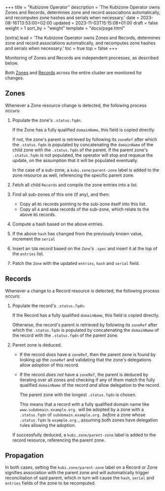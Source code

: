 +++
title = "Kubizone Operator"
description = 'The Kubizone Operator owns Zones and Records, determines zone and record associations automatically, and recomputes zone hashes and serials when necessary.'
date = 2023-08-16T13:53:00+02:00
updated = 2023-11-03T15:15:08+01:00
draft = false
weight = 1
sort_by = "weight"
template = "docs/page.html"

[extra]
lead = 'The Kubizone Operator owns Zones and Records, determines zone and record associations automatically, and recomputes zone hashes and serials when necessary.'
toc = true
top = false
+++

Monitoring of Zones and Records are independent processes, as described below.

Both [Zones](../../custom-resources/zone/) and [Records](../../custom-resources/record/)
across the entire cluster are monitored for changes.

## Zones

Whenever a Zone resource change is detected, the following process occurs:

1. Populate the zone's `.status.fqdn`.
      
   If the Zone has a fully qualified `domainName`, this field is copied directly.
   
   If not, the zone's parent is retrieved by following its `zoneRef` after which the `.status.fqdn` is
   populated by concatenating the `domainName` of the child zone with the `.status.fqdn` of the parent. 
   If the parent zone's `.status.fqdn` is not populated, the operator will stop and requeue the update,
   on the assumption that it will be populated eventually.
   
   In the case of a sub-zone, a `kubi.zone/parent-zone` label is added to the zone resource as well, referencing the
   specific parent zone.

2. Fetch all child `Records` and compile the zone entries into a list.

3. Find all sub-zones of this one (if any), and then:

      * Copy all `NS` records pointing to the sub-zone itself into this list.
      * Copy all `A` and `AAAA` records of the sub-zone, which relate to the above `NS` records.

4. Compute a hash based on the above entries.

5. If the above `hash` has changed from the previously known value, increment the `serial`

6. Insert an `SOA` record based on the `Zone`'s `.spec` and insert it at the top of the `entries` list.

7. Patch the `Zone` with the updated `entries`, `hash` and `serial` field.

## Records

Whenever a change to a Record resource is detected, the following process occurs:

1. Populate the record's `.status.fqdn`.
   
   If the Record has a fully qualified `domainName`, this field is copied directly.

   Otherwise, the record's parent is retrieved by following its `zoneRef` after which the `.status.fqdn` is
   populated by concatenating the `domainName` of the record with the `.status.fqdn` of the parent zone.

2. Parent zone is deduced.

   * If the record *does* have a `zoneRef`, then the parent zone is found by looking up the `zoneRef` and
      validating that the zone's delegations allow adoption of this record.

   * If the record *does not* have a `zoneRef`, the parent is deduced by iterating over all zones and
      checking if any of them match the fully qualified `domainName` of the record _and_ allow delegation to the record.

      The parent zone with the longest `.status.fqdn` is chosen.
   
      This means that a record with a fully qualified domain name like `www.subdomain.example.org.` will be adopted
      by a zone with a `.status.fqdn` of `subdomain.example.org.` *before* a zone whose `.status.fqdn` is `example.org.`,
      assuming both zones have delegation rules allowing the adoption.

   If successfully deduced, a `kubi.zone/parent-zone` label is added to the record resource, referencing the parent zone.
   
## Propagation
In both cases, setting the `kubi.zone/parent-zone` label on a Record or Zone signifies association with the
parent zone and will automatically trigger reconciliation of said parent, which in turn will cause the `hash`, `serial`
and `entries` fields of the zone to be recomputed.